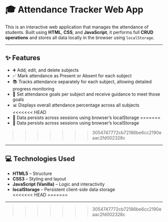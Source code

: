 # 🎓 Attendance Tracker Web App

This is an interactive web application that manages the attendance of students. Built using **HTML**, **CSS**, and **JavaScript**, it performs full **CRUD operations** and stores all data locally in the browser using `localStorage`.

---

## ✨ Features

- ➕ Add, edit, and delete subjects  
- ✅ Mark attendance as Present or Absent for each subject  
- 📚 Tracks attendance separately for each subject, allowing detailed progress monitoring  
- 🎯 Set attendance goals per subject and receive guidance to meet those goals  
- 📊 Displays overall attendance percentage across all subjects  
<<<<<<< HEAD
- 💾 Data persists across sessions using browser’s localStorage
=======
- 💾 Data persists across sessions using browser’s localStorage  
>>>>>>> 3054747772cb72186be6cc2190eaac2fd002328c

---

## 💻 Technologies Used

- **HTML5** – Structure  
- **CSS3** – Styling and layout  
- **JavaScript (Vanilla)** – Logic and interactivity  
- **localStorage** – Persistent client-side data storage  
<<<<<<< HEAD
=======

---
>>>>>>> 3054747772cb72186be6cc2190eaac2fd002328c
